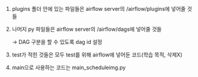 1. plugins 폴더 안에 있는 파일들은 airflow server의 /airflow/plugins에 넣어줄 것들

2. 나머지 py 파일들은 airflow server의 /airflow/dags에 넣어줄 것들

    -> DAG 구분을 할 수 있도록 dag id 설정

3. test가 적힌 것들은 모두 test를 위해 airflow에 넣어둔 코드(학습 목적, 삭제X)

4. main으로 사용하는 코드는 main_scheduleimg.py